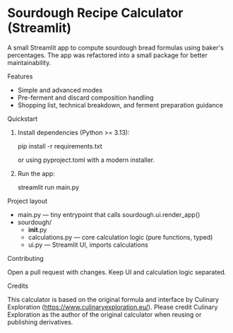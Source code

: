 # Sourdough Recipe Calculator (Streamlit)

A small Streamlit app to compute sourdough bread formulas using baker's percentages. The app was refactored into a small package for better maintainability.

Features
- Simple and advanced modes
- Pre-ferment and discard composition handling
- Shopping list, technical breakdown, and ferment preparation guidance

Quickstart

1. Install dependencies (Python >= 3.13):

   pip install -r requirements.txt

   or using pyproject.toml with a modern installer.

2. Run the app:

   streamlit run main.py

Project layout

- main.py — tiny entrypoint that calls sourdough.ui.render_app()
- sourdough/
  - __init__.py
  - calculations.py — core calculation logic (pure functions, typed)
  - ui.py — Streamlit UI, imports calculations

Contributing

Open a pull request with changes. Keep UI and calculation logic separated.

Credits

This calculator is based on the original formula and interface by Culinary Exploration (https://www.culinaryexploration.eu/). Please credit Culinary Exploration as the author of the original calculator when reusing or publishing derivatives.

